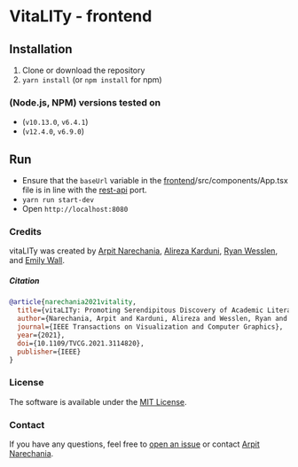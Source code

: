 # VitaLITy - frontend

## Installation
1. Clone  or download the repository
2. `yarn install` (or `npm install` for npm)

### (Node.js, NPM) versions tested on

- (`v10.13.0`, `v6.4.1`)
- (`v12.4.0`, `v6.9.0`)

## Run
- Ensure that the `baseUrl` variable in the [frontend](https://github.com/vitality-vis/frontend)/src/components/App.tsx file is in line with the [rest-api](https://github.com/vitality-vis/rest-api) port.
- `yarn run start-dev`
- Open `http://localhost:8080`


### Credits
vitaLITy was created by 
<a target="_blank" href="https://www.cc.gatech.edu/~anarechania3">Arpit Narechania</a>, <a target="_blank" href="https://www.karduni.com/">Alireza Karduni</a>, <a target="_blank" href="https://wesslen.netlify.app/">Ryan Wesslen</a>, and <a target="_blank" href="https://emilywall.github.io/">Emily Wall</a>.

##### Citation
```bibTeX
@article{narechania2021vitality,
  title={vitaLITy: Promoting Serendipitous Discovery of Academic Literature with Transformers \& Visual Analytics},
  author={Narechania, Arpit and Karduni, Alireza and Wesslen, Ryan and Wall, Emily},
  journal={IEEE Transactions on Visualization and Computer Graphics},
  year={2021},
  doi={10.1109/TVCG.2021.3114820},
  publisher={IEEE}
}
```

### License
The software is available under the [MIT License](https://github.com/vitality-vis/frontend/blob/master/LICENSE).

### Contact
If you have any questions, feel free to [open an issue](https://github.com/vitality-vis/frontend/issues/new/choose) or contact [Arpit Narechania](https://www.cc.gatech.edu/~anarechania3).
